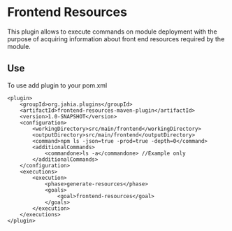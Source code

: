 # Frontend Resources

This plugin allows to execute commands on module deployment with the 
purpose of acquiring information about front end resources required by 
the module.

## Use

To use add plugin to your pom.xml
```
<plugin>
    <groupId>org.jahia.plugins</groupId>
    <artifactId>frontend-resources-maven-plugin</artifactId>
    <version>1.0-SNAPSHOT</version>
    <configuration>
        <workingDirectory>src/main/frontend</workingDirectory>
        <outputDirectory>src/main/frontend</outputDirectory>
        <command>npm ls -json=true -prod=true -depth=0</command>
        <additionalCommands>
            <commandone>ls -a</commandone> //Example only
        </additionalCommands>
    </configuration>
    <executions>
        <execution>
            <phase>generate-resources</phase>
            <goals>
                <goal>frontend-resources</goal>
            </goals>
        </execution>
    </executions>
</plugin>
```
